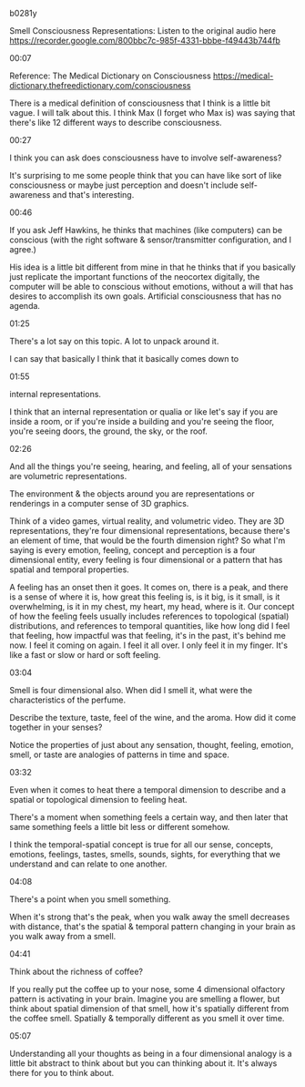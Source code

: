 b0281y 

Smell Consciousness Representations: Listen to the original audio here https://recorder.google.com/800bbc7c-985f-4331-bbbe-f49443b744fb

00:07

Reference: The Medical Dictionary on Consciousness
https://medical-dictionary.thefreedictionary.com/consciousness

There is a medical definition of consciousness that I think is a little bit vague. I will talk about this. I think Max (I forget who Max is) was saying that there's like 12 different ways to describe consciousness.

00:27

I think you can ask does consciousness have to involve self-awareness?

It's surprising to me some people think that you can have like sort of like consciousness or maybe just perception and doesn't include self-awareness and that's interesting.

00:46

If you ask Jeff Hawkins, he thinks that machines (like computers) can be conscious (with the right software & sensor/transmitter configuration, and I agree.)

His idea is a little bit different from mine in that he thinks that if you basically just replicate the important functions of the neocortex digitally, the computer will be able to conscious without emotions, without a will that has desires to accomplish its own goals. Artificial consciousness that has no agenda.

01:25

There's a lot say on this topic. A lot to unpack around it.

I can say that basically I think that it basically comes down to

01:55

internal representations.

I think that an internal representation or qualia or like let's say if you are inside a room, or if you're inside a building and you're seeing the floor, you're seeing doors, the ground, the sky, or the roof.

02:26

And all the things you're seeing, hearing, and feeling, all of your sensations are volumetric representations.

The environment & the objects around you are representations or renderings in a computer sense of 3D graphics.

Think of a video games, virtual reality, and volumetric video. They are 3D representations, they're four dimensional representations, because there's an element of time, that would be the fourth dimension right? So what I'm saying is every emotion, feeling, concept and perception is a four dimensional entity, every feeling is four dimensional or a pattern that has spatial and temporal properties.

A feeling has an onset then it goes. It comes on, there is a peak, and there is a sense of where it is, how great this feeling is, is it big, is it small, is it overwhelming, is it in my chest, my heart, my head, where is it. Our concept of how the feeling feels usually includes references to topological (spatial) distributions, and references to temporal quantities, like how long did I feel that feeling, how impactful was that feeling, it's in the past, it's behind me now. I feel it coming on again. I feel it all over. I only feel it in my finger. It's like a fast or slow or hard or soft feeling.

03:04

Smell is four dimensional also. When did I smell it, what were the characteristics of the perfume.

Describe the texture, taste, feel of the wine, and the aroma. How did it come together in your senses?

Notice the properties of just about any sensation, thought, feeling, emotion, smell, or taste are analogies of patterns in time and space. 

03:32

Even when it comes to heat there a temporal dimension to describe and a spatial or topological dimension to feeling heat.

There's a moment when something feels a certain way, and then later that same something feels a little bit less or different somehow.

I think the temporal-spatial concept is true for all our sense, concepts, emotions, feelings, tastes, smells, sounds, sights, for everything that we understand and can relate to one another.

04:08

There's a point when you smell something.

When it's strong that's the peak, when you walk away the smell decreases with distance, that's the spatial & temporal pattern changing in your brain as you walk away from a smell.

04:41

Think about the richness of coffee?

If you really put the coffee up to your nose, some 4 dimensional olfactory pattern is activating in your brain. Imagine you are smelling a flower, but think about spatial dimension of that smell, how it's spatially different from the coffee smell. Spatially & temporally different as you smell it over time.

05:07

Understanding all your thoughts as being in a four dimensional analogy is a little bit abstract to think about but you can thinking about it. It's always there for you to think about.
